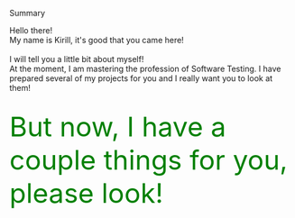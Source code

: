 Summary

Hello there!
<br>My name is Kirill, it's good that you came here!</br>
<br>I will tell you a little bit about myself!</br>
At the moment, I am mastering the profession of Software Testing.
I have prepared several of my projects for you and I really want you to look at them!

<br><font color = "green" size = "8">But now, I have a couple things for you, please look!</font></br>


